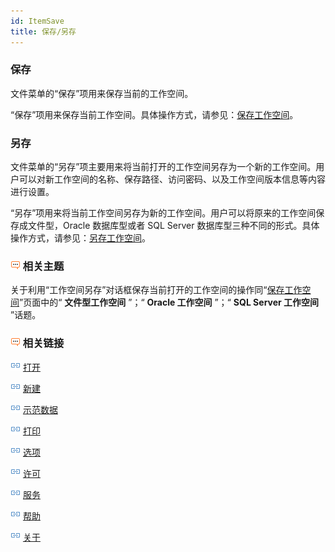 ```yaml
---
id: ItemSave
title: 保存/另存
---
```

### 保存

文件菜单的“保存”项用来保存当前的工作空间。

“保存”项用来保存当前工作空间。具体操作方式，请参见：[保存工作空间](../DataProcessing/DataManagement/SaveWorkspace.html)。

### 另存

文件菜单的“另存”项主要用来将当前打开的工作空间另存为一个新的工作空间。用户可以对新工作空间的名称、保存路径、访问密码、以及工作空间版本信息等内容进行设置。

“另存”项用来将当前工作空间另存为新的工作空间。用户可以将原来的工作空间保存成文件型，Oracle 数据库型或者 SQL Server
数据库型三种不同的形式。具体操作方式，请参见：[另存工作空间](../DataProcessing/DataManagement/SaveAsWorkspace.html)。

### ![](../img/seealso.png) 相关主题

关于利用“工作空间另存”对话框保存当前打开的工作空间的操作同“[保存工作空间](../DataProcessing/DataManagement/SaveWorkspace.html)”页面中的“
**文件型工作空间** ”；“ **Oracle 工作空间** ”；“ **SQL Server 工作空间** ”话题。

### ![](../img/seealso.png) 相关链接

![](../img/smalltitle.png) [打开](ItemOpen.html)

![](../img/smalltitle.png) [新建](ItemNew.html)

![](../img/smalltitle.png) [示范数据](ItemSampleData.html)

![](../img/smalltitle.png) [打印](ItemPrint.html)

![](../img/smalltitle.png) [选项](ItemDeskproOption.html)

![](../img/smalltitle.png) [许可](ItemLicense.html)

![](../img/smalltitle.png) [服务](OnlineAddress.html)

![](../img/smalltitle.png) [帮助](ItemHelp.html)

![](../img/smalltitle.png) [关于](About.html)

